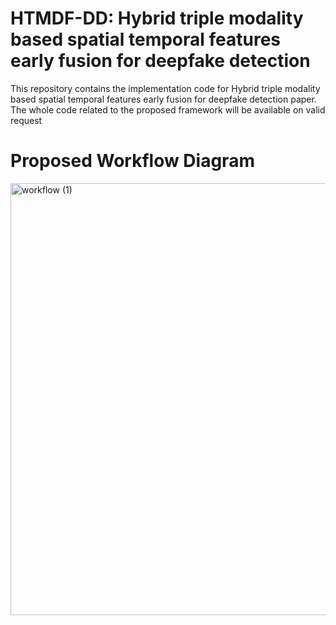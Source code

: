 # HTMDF-DD: Hybrid triple modality based spatial temporal features early fusion for deepfake detection
This repository contains the implementation code for Hybrid triple modality based spatial temporal features early fusion for deepfake detection paper. The whole code related to the proposed framework will be available on valid request
# Proposed Workflow Diagram
<img width="796" height="691" alt="workflow (1)" src="https://github.com/user-attachments/assets/cf1b1e45-5fb7-469f-b707-fdf1bb33ab05" />

<!--# Citation-->
